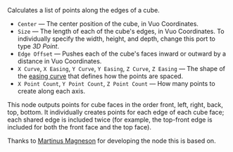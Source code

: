 Calculates a list of points along the edges of a cube.

   - `Center` — The center position of the cube, in Vuo Coordinates.
   - `Size` — The length of each of the cube's edges, in Vuo Coordinates.  To individually specify the width, height, and depth, change this port to type _3D Point_.
   - `Edge Offset` — Pushes each of the cube's faces inward or outward by a distance in Vuo Coordinates.
   - `X Curve`, `X Easing`, `Y Curve`, `Y Easing`, `Z Curve`, `Z Easing` — The shape of the [easing curve](vuo-nodeset://vuo.motion) that defines how the points are spaced.
   - `X Point Count`, `Y Point Count`, `Z Point Count` — How many points to create along each axis.

This node outputs points for cube faces in the order front, left, right, back, top, bottom.  It individually creates points for each edge of each cube face; each shared edge is included twice (for example, the top-front edge is included for both the front face and the top face).

Thanks to [Martinus Magneson](https://vuo.org/user/3272) for developing the node this is based on.
